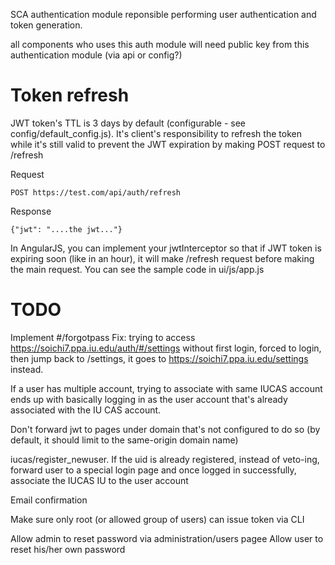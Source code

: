 SCA authentication module reponsible performing user authentication and token generation.

all components who uses this auth module will need public key from this authentication module (via api or config?)

# Token refresh

JWT token's TTL is 3 days by default (configurable - see config/default_config.js). It's client's responsibility to refresh the token while it's still valid to prevent the JWT expiration by making POST request to /refresh

Request
```
POST https://test.com/api/auth/refresh
```

Response
```
{"jwt": "....the jwt..."}
```

In AngularJS, you can implement your jwtInterceptor so that if JWT token is expiring soon (like in an hour), it will make /refresh request before making the main request. You can see the sample code in ui/js/app.js

# TODO

Implement #/forgotpass
Fix: trying to access https://soichi7.ppa.iu.edu/auth/#/settings without first login, forced to login, then jump back to /settings, it goes to https://soichi7.ppa.iu.edu/settings instead.

If a user has multiple account, trying to associate with same IUCAS account ends up with basically logging in as the user account that's already associated with the IU CAS account.

Don't forward jwt to pages under domain that's not configured to do so (by default, it should limit to the same-origin domain name)

iucas/register_newuser. If the uid is already registered, instead of veto-ing, forward user to a special login page and once logged in successfully, associate the IUCAS IU to the user account

Email confirmation

Make sure only root (or allowed group of users) can issue token via CLI

Allow admin to reset password via administration/users pagee
Allow user to reset his/her own password
